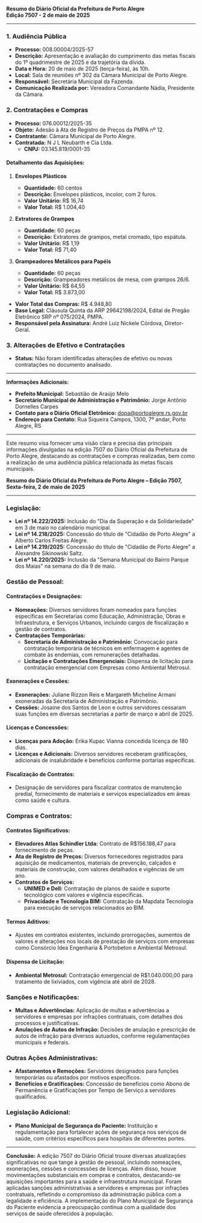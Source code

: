 **Resumo do Diário Oficial da Prefeitura de Porto Alegre  
Edição 7507 - 2 de maio de 2025**

---

### 1. **Audiência Pública**
- **Processo:** 008.00004/2025-57
- **Descrição:** Apresentação e avaliação do cumprimento das metas fiscais do 1º quadrimestre de 2025 e da trajetória da dívida.
- **Data e Hora:** 20 de maio de 2025 (terça-feira), às 10h.
- **Local:** Sala de reuniões nº 302 da Câmara Municipal de Porto Alegre.
- **Responsável:** Secretária Municipal da Fazenda.
- **Comunicação Realizada por:** Vereadora Comandante Nádia, Presidente da Câmara.

### 2. **Contratações e Compras**
- **Processo:** 076.00012/2025-35
- **Objeto:** Adesão à Ata de Registro de Preços da PMPA nº 12.
- **Contratante:** Câmara Municipal de Porto Alegre.
- **Contratada:** N J L Neubarth e Cia Ltda.  
  - **CNPJ:** 03.145.819/0001-35

#### **Detalhamento das Aquisições:**
1. **Envelopes Plásticos**
   - **Quantidade:** 60 centos
   - **Descrição:** Envelopes plásticos, incolor, com 2 furos.
   - **Valor Unitário:** R$ 16,74
   - **Valor Total:** R$ 1.004,40

2. **Extratores de Grampos**
   - **Quantidade:** 60 peças
   - **Descrição:** Extratores de grampos, metal cromado, tipo espátula.
   - **Valor Unitário:** R$ 1,19
   - **Valor Total:** R$ 71,40

3. **Grampeadores Metálicos para Papéis**
   - **Quantidade:** 60 peças
   - **Descrição:** Grampeadores metálicos de mesa, com grampos 26/6.
   - **Valor Unitário:** R$ 64,55
   - **Valor Total:** R$ 3.873,00

- **Valor Total das Compras:** R$ 4.948,80
- **Base Legal:** Cláusula Quinta da ARP 29642198/2024, Edital de Pregão Eletrônico SRP nº 075/2024, PMPA.
- **Responsável pela Assinatura:** André Luiz Nickele Córdova, Diretor-Geral.

### 3. **Alterações de Efetivo e Contratações**
- **Status:** Não foram identificadas alterações de efetivo ou novas contratações no documento analisado.

---

**Informações Adicionais:**
- **Prefeito Municipal:** Sebastião de Araújo Melo
- **Secretário Municipal de Administração e Patrimônio:** Jorge Antônio Dornelles Carpes
- **Contato para o Diário Oficial Eletrônico:** dopa@portoalegre.rs.gov.br
- **Endereço para Contato:** Rua Siqueira Campos, 1300, 7º andar, Porto Alegre, RS

---

Este resumo visa fornecer uma visão clara e precisa das principais informações divulgadas na edição 7507 do Diário Oficial da Prefeitura de Porto Alegre, destacando as contratações e compras realizadas, bem como a realização de uma audiência pública relacionada às metas fiscais municipais.

**Resumo do Diário Oficial da Prefeitura de Porto Alegre – Edição 7507, Sexta-feira, 2 de maio de 2025**

---

### **Legislação:**
- **Lei nº 14.222/2025:** Inclusão do "Dia da Superação e da Solidariedade" em 3 de maio no calendário municipal.
- **Lei nº 14.218/2025:** Concessão do título de "Cidadão de Porto Alegre" a Alberto Carlos Freitas Alegre.
- **Lei nº 14.219/2025:** Concessão do título de "Cidadão de Porto Alegre" a Alexandre Sikinowski Saltz.
- **Lei nº 14.220/2025:** Inclusão da "Semana Municipal do Bairro Parque dos Maias" na semana do dia 9 de maio.

### **Gestão de Pessoal:**

#### **Contratações e Designações:**
- **Nomeações:** Diversos servidores foram nomeados para funções específicas em Secretarias como Educação, Administração, Obras e Infraestrutura, e Serviços Urbanos, incluindo cargos de fiscalização e gestão de contratos.
- **Contratações Temporárias:** 
  - **Secretaria de Administração e Patrimônio:** Convocação para contratação temporária de técnicos em enfermagem e agentes de combate às endemias, com remunerações detalhadas.
  - **Licitação e Contratações Emergenciais:** Dispensa de licitação para contratação emergencial com Empresas como Ambiental Metrosul.

#### **Exonerações e Cessões:**
- **Exonerações:** Juliane Rizzon Reis e Margareth Micheline Armani exoneradas da Secretaria de Administração e Patrimônio.
- **Cessões:** Josaine dos Santos de Leon e outros servidores cessaram suas funções em diversas secretarias a partir de março e abril de 2025.

#### **Licenças e Concessões:**
- **Licenças para Adoção:** Erika Kupac Vianna concedida licença de 180 dias.
- **Licenças e Adicionais:** Diversos servidores receberam gratificações, adicionais de insalubridade e benefícios conforme portarias específicas.

#### **Fiscalização de Contratos:**
- Designação de servidores para fiscalizar contratos de manutenção predial, fornecimento de materiais e serviços especializados em áreas como saúde e cultura.

### **Compras e Contratos:**

#### **Contratos Significativos:**
- **Elevadores Atlas Schindler Ltda:** Contrato de R$156.188,47 para fornecimento de peças.
- **Ata de Registro de Preços:** Diversos fornecedores registrados para aquisição de medicamentos, materiais de prevenção, calçados e materiais de construção, com valores detalhados e vigências de um ano.
- **Contratos de Serviços:** 
  - **UNIMED e Dell:** Contratação de planos de saúde e suporte tecnológico com valores e vigência específicas.
  - **Privacidade e Tecnologia BIM:** Contratação da Mapdata Tecnologia para execução de serviços relacionados ao BIM.

#### **Termos Aditivos:**
- Ajustes em contratos existentes, incluindo prorrogações, aumentos de valores e alterações nos locais de prestação de serviços com empresas como Consórcio Idea Engenharia & Portobeton e Ambiental Metrosul.

#### **Dispensa de Licitação:**
- **Ambiental Metrosul:** Contratação emergencial de R$1.040.000,00 para tratamento de lixiviados, com vigência até abril de 2028.

### **Sanções e Notificações:**
- **Multas e Advertências:** Aplicação de multas e advertências a servidores e empresas por infrações contratuais, com detalhes dos processos e justificativas.
- **Anulações de Autos de Infração:** Decisões de anulação e prescrição de autos de infração para diversos autuados, conforme regulamentações municipais e federais.

### **Outras Ações Administrativas:**
- **Afastamentos e Remoções:** Servidores designados para funções temporárias ou afastados por motivos específicos.
- **Benefícios e Gratificações:** Concessão de benefícios como Abono de Permanência e Gratificações por Tempo de Serviço a servidores qualificados.

### **Legislação Adicional:**
- **Plano Municipal de Segurança do Paciente:** Instituição e regulamentação para fortalecer ações de segurança nos serviços de saúde, com critérios específicos para hospitais de diferentes portes.

---

**Conclusão:**
A edição 7507 do Diário Oficial trouxe diversas atualizações significativas no que tange à gestão de pessoal, incluindo nomeações, exonerações, cessões e concessões de licenças. Além disso, houve movimentações substanciais em compras e contratos, destacando-se aquisições importantes para a saúde e infraestrutura municipal. Foram aplicadas sanções administrativas a servidores e empresas por infrações contratuais, refletindo o compromisso da administração pública com a legalidade e eficiência. A implementação do Plano Municipal de Segurança do Paciente evidencia a preocupação contínua com a qualidade dos serviços de saúde oferecidos à população.